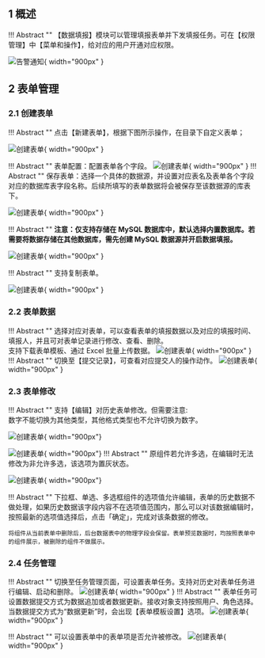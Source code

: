 
## 1 概述

!!! Abstract ""
    【数据填报】模块可以管理填报表单并下发填报任务。可在【权限管理】中【菜单和操作】，给对应的用户开通对应权限。

![告警通知](../img/xpack/数据填报模块.png){ width="900px" }
## 2 表单管理

### 2.1 创建表单

!!! Abstract ""
    点击【新建表单】，根据下图所示操作，在目录下自定义表单；

![创建表单](../img/xpack/新建表单.png){ width="900px" }

!!! Abstract ""
    表单配置：配置表单各个字段。
![创建表单](../img/xpack/配置表单.png){ width="900px" }
!!! Abstract ""
    保存表单：选择一个具体的数据源，并设置对应表名及表单各个字段对应的数据库表字段名称。后续所填写的表单数据将会被保存至该数据源的库表下。

![创建表单](../img/xpack/保存表单.png){ width="900px" }

!!! Abstract ""
    **注意：仅支持存储在 MySQL 数据库中，默认选择内置数据库。若需要将数据存储在其他数据库，需先创建 MySQL 数据源并开启数据填报。**

![创建表单](../img/xpack/数据源开启数据填报.png){ width="900px" }

!!! Abstract ""
    支持复制表单。

![创建表单](../img/xpack/表单复制.png){ width="900px" }


### 2.2 表单数据
!!! Abstract ""
    选择对应对表单，可以查看表单的填报数据以及对应的填报时间、填报人，并且可对表单记录进行修改、查看、删除。  
    支持下载表单模板、通过 Excel 批量上传数据。
![创建表单](../img/xpack/表单数据.png){ width="900px" }
!!! Abstract ""
    切换至【提交记录】，可查看对应提交人的操作动作。
![创建表单](../img/xpack/提交记录.png){ width="900px" }

### 2.3 表单修改

!!! Abstract ""
    支持【编辑】对历史表单修改。但需要注意:        
    数字不能切换为其他类型，其他格式类型也不允许切换为数字。

![创建表单](../img/xpack/表单修改1.png){ width="900px"}

![创建表单](../img/xpack/表单修改数字类型.png){ width="900px"}
!!! Abstract ""
    原组件若允许多选，在编辑时无法修改为非允许多选，该选项为置灰状态。

![创建表单](../img/xpack/允许修改不能编辑.png){ width="900px"}

!!! Abstract ""
    下拉框、单选、多选框组件的选项值允许编辑，表单的历史数据不做处理，如果历史数据该字段内容不在选项值范围内，那么可以对该数据编辑时，按照最新的选项值选择后，点击「确定」，完成对该条数据的修改。

    将组件从当前表单中删除后，后台数据表中的物理字段会保留。表单预览数据时，均按照表单中的组件展示，被删除的组件不做展示。


### 2.4 任务管理
!!! Abstract ""
    切换至任务管理页面，可设置表单任务。支持对历史对表单任务进行编辑、启动和删除。
![创建表单](../img/xpack/创建任务.png){ width="900px" }
!!! Abstract ""
    表单任务可设置数据提交方式为数据追加或者数据更新。接收对象支持按照用户、角色选择。当数据提交方式为“数据更新”时，会出现【表单模板设置】选项。
![创建表单](../img/xpack/表单模板设置.png){ width="900px" }

!!! Abstract ""
    可以设置表单中的表单项是否允许被修改。
![创建表单](../img/xpack/表单是否允许编辑.png){ width="900px" }

